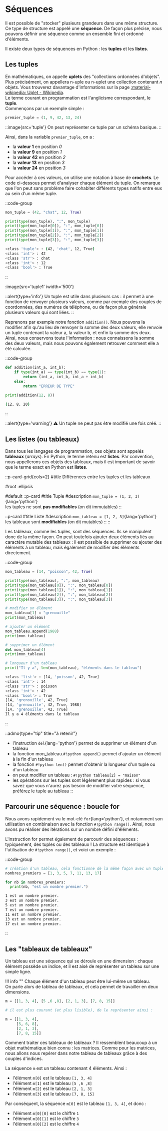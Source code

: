 # Séquences
Il est possible de "stocker" plusieurs grandeurs dans une même structure.  
Ce type de structure est appelé une __séquence__. De façon plus précise, nous pouvons définir une séquence comme un ensemble fini et ordonné d'éléments.

Il existe deux types de séquences en Python : les __tuples__ et les __listes__.

## Les tuples
En mathématiques, on appelle __uplets__ des "collections ordonnées d'objets". Plus précisément, on appellera n-uple ou n-uplet une collection contenant _n_ objets. Vous trouverez davantage d'informations sur la page [:material-wikipedia: Uplet - Wikipedia](https://fr.wikipedia.org/wiki/Uplet).  
Le terme courant en programmation est l'anglicisme correspondant, le __tuple__.  
Commençons par un exemple simple :

``` python 
premier_tuple = (1, 9, 42, 13, 24)
```

::image{src='tuple'}
On peut représenter ce tuple par un schéma basique.
::

Ainsi, dans la variable `premier_tuple`, on a :

- la __valeur 1__ en position _0_
- la __valeur 9__ en position _1_
- la __valeur 42__ en position _2_
- la __valeur 13__ en position _3_
- la __valeur 24__ en position _3_

Pour accéder à ces valeurs, on utilise une notation à base de __crochets__. Le code ci-dessous permet d'analyser chaque élément du tuple. On remarque que l'on peut sans problème faire cohabiter différents types natifs entre eux au sein d'un même tuple.

::code-group
```python [Analyse de tuple]
mon_tuple = (42, "chat", 12, True)

print(type(mon_tuple), ":", mon_tuple)
print(type(mon_tuple[0]), ":", mon_tuple[0])
print(type(mon_tuple[1]), ":", mon_tuple[1])
print(type(mon_tuple[2]), ":", mon_tuple[2])
print(type(mon_tuple[3]), ":", mon_tuple[3])
```

```bash [résultat]
<class 'tuple'> : (42, 'chat', 12, True)
<class 'int'> : 42
<class 'str'> : chat
<class 'int'> : 12
<class 'bool'> : True
```
::

:image{src='tuple1' iwidth='500'}

::alert{type='info'}
Un tuple est utile dans plusieurs cas : il permet à une fonction de renvoyer plusieurs valeurs, comme par exemple des couples de coordonnées, des numéros de téléphone, ou de façon plus générale plusieurs valeurs qui sont liées.
::

Reprenons par exemple notre fonction `addition()`. Nous pouvons la modifier afin qu'au lieu de renvoyer la somme des deux valeurs, elle renvoie un tuple contenant la valeur a, la valeur b, et enfin la somme des deux. Ainsi, nous conservons toute l'information : nous connaissons la somme des deux valeurs, mais nous pouvons également retrouver comment elle a été calculée.

::code-group
```python [Fonction addition]
def addition(int_a, int_b):
    if type(int_a) == type(int_b) == type(1):
        return (int_a, int_b, int_a + int_b)
    else:
        return "ERREUR DE TYPE"

print(addition(12, 8))
```

```bash [résultat]
(12, 8, 20)

```
::

::alert{type='warning'}
:warning: Un tuple ne peut pas être modifié une fois créé.
::

## Les listes (ou tableaux)
Dans tous les langages de programmation, ces objets sont appelés __tableaux__ (_arrays_). En Python, le terme retenu est __listes__. Par convention, nous appellerons ces objets des tableaux, mais il est important de savoir que le terme exact en Python est __listes__.

::p-card-grid{cols=2}
#title
Différences entre les tuples et les tableaux

#root
:ellipsis

#default
::p-card
#title
Tuple
#description
`mon_tuple = (1, 2, 3)`{lang='python'}  
les tuples ne sont __pas modifiables__ (on dit immutables)
::

::p-card
#title
Liste
#description
`mon_tableau = [1, 2, 3]`{lang='python'}  
les tableaux sont __modifiables__ (on dit mutables)
::
::

Les tableaux, comme les tuples, sont des séquences. Ils se manipulent donc de la même façon. On peut toutefois ajouter deux éléments liés au caractère mutable des tableaux : il est possible de supprimer ou ajouter des éléments à un tableau, mais également de modifier des éléments directement.

::code-group
```python [Manipulation de tableaux]
mon_tableau = [14, "poisson", 42, True]

print(type(mon_tableau), ":", mon_tableau)
print(type(mon_tableau[0]), ":", mon_tableau[0])
print(type(mon_tableau[1]), ":", mon_tableau[1])
print(type(mon_tableau[2]), ":", mon_tableau[2])
print(type(mon_tableau[3]), ":", mon_tableau[3])

# modifier un élément
mon_tableau[1] = "grenouille"
print(mon_tableau)

# ajouter un élément
mon_tableau.append(1988)
print(mon_tableau)

# supprimer un élément
del mon_tableau[4]
print(mon_tableau)

# longueur d'un tableau
print("Il y a", len(mon_tableau), "éléments dans le tableau")
```

```bash [résultat]
<class 'list'> : [14, 'poisson', 42, True]
<class 'int'> : 14
<class 'str'> : poisson
<class 'int'> : 42
<class 'bool'> : True
[14, 'grenouille', 42, True]
[14, 'grenouille', 42, True, 1988]
[14, 'grenouille', 42, True]
Il y a 4 éléments dans le tableau
```
::

::admo{type="tip" title="à retenir"}
- l'instruction `del`{lang='python'} permet de supprimer un élément d'un tableau
- la fonction mon_tableau.`#!python append()` permet d'ajouter un élément à la fin d'un tableau
- la fonction `#!python len()` permet d'obtenir la longueur d'un tuple ou d'un tableau
- on peut modifier un tableau : `#!python tableau[2] = "maison"`
- les opérations sur les tuples sont légèrement plus rapides : si vous savez que vous n'aurez pas besoin de modifier votre séquence, préférez le tuple au tableau
::

## Parcourir une séquence : boucle for
Nous avons rapidement vu le mot-clé `for`{lang='python'}, et notamment son utilisation en combinaison avec la fonction `#!python range()`. Ainsi, nous avons pu réaliser des itérations sur un nombre défini d'éléments.

L'instruction for permet également de parcourir des séquences : typiquement, des tuples ou des tableaux ! La structure est identique à l'utilisation de `#!python range()`, et voici un exemple :

::code-group
```python [Parcourir une séquence]
# création d'un tableau, cela fonctionne de la même façon avec un tuple
nombres_premiers = [1, 3, 5, 7, 11, 13, 17]

for nb in nombres_premiers:
  print(nb, "est un nombre premier.")
```

```bash [résultat]
1 est un nombre premier.
3 est un nombre premier.
5 est un nombre premier.
7 est un nombre premier.
11 est un nombre premier.
13 est un nombre premier.
17 est un nombre premier.
```
::

## Les "tableaux de tableaux"
Un tableau est une séquence qui se déroule en une dimension : chaque élément possède un indice, et il est aisé de représenter un tableau sur une simple ligne.

!!! info ""
    Chaque élément d'un tableau peut être lui-même un tableau.  
    On parle alors de tableau de tableaux, et cela permet de travailler en deux dimensions.


```python [Tableau de tableaux]
m = [[1, 3, 4], [5 ,6 ,8], [2, 1, 3], [7, 8, 15]]

# il est plus courant (et plus lisible), de le représenter ainsi :

m = [[1, 3, 4],
     [5, 6, 8],
     [2, 1, 3],
     [7, 8, 15]]
```

Comment traiter ces tableaux de tableaux ? Il ressemblent beaucoup à un objet mathématique bien connu : les matrices. Comme pour les matrices, nous allons nous repérer dans notre tableau de tableaux grâce à des couples d'indices.

La séquence `m` est un tableau contenant 4 éléments. Ainsi :

- l'élément `m[0]` est le tableau `[1, 3, 4]`
- l'élément `m[1]` est le tableau `[5 ,6 ,8]`
- l'élément `m[2]` est le tableau `[2, 1, 3]`
- l'élément `m[3]` est le tableau `[7, 8, 15]`

Par conséquent, la séquence `m[0]` est le tableau `[1, 3, 4]`, et donc :

- l'élément `m[0][0]` est le chiffre `1`
- l'élément `m[0][1]` est le chiffre `3`
- l'élément `m[0][2]` est le chiffre `4`
